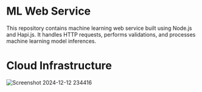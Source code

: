 
# ML Web Service

This repository contains machine learning web service built using Node.js and Hapi.js. It handles HTTP requests, performs validations, and processes machine learning model inferences.

# Cloud Infrastructure
![Screenshot 2024-12-12 234416](https://github.com/user-attachments/assets/5cae2cd8-9791-4fdf-9810-571e7309a72c)

